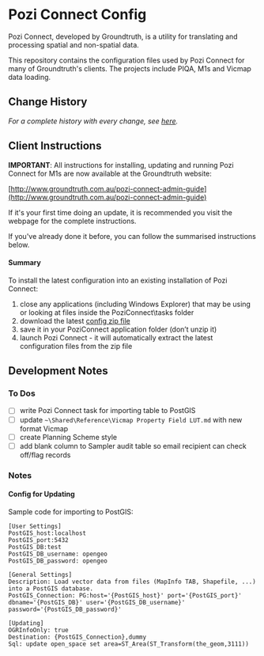# Pozi Connect Config

Pozi Connect, developed by Groundtruth, is a utility for translating and processing spatial and non-spatial data.

This repository contains the configuration files used by Pozi Connect for many of Groundtruth's clients. The projects include PIQA, M1s and Vicmap data loading.

## Change History

*For a complete history with every change, see [here](https://github.com/groundtruth/PoziConnectConfig/commits/master/~Shared).*

## Client Instructions

**IMPORTANT**: All instructions for installing, updating and running Pozi Connect for M1s are now available at the Groundtruth website:

[http://www.groundtruth.com.au/pozi-connect-admin-guide](http://www.groundtruth.com.au/pozi-connect-admin-guide)

If it's your first time doing an update, it is recommended you visit the webpage for the complete instructions.

If you've already done it before, you can follow the summarised instructions below.

#### Summary

To install the latest configuration into an existing installation of Pozi Connect:

1. close any applications (including Windows Explorer) that may be using or looking at files inside the PoziConnect\tasks folder
2. download the latest [config zip file](https://github.com/groundtruth/PoziConnectConfig/archive/master.zip)
3. save it in your PoziConnect application folder (don’t unzip it)
4. launch Pozi Connect - it will automatically extract the latest configuration files from the zip file

## Development Notes

### To Dos

- [ ] write Pozi Connect task for importing table to PostGIS
- [ ] update `~\Shared\Reference\Vicmap Property Field LUT.md` with new format Vicmap
- [ ] create Planning Scheme style
- [ ] add blank column to Sampler audit table so email recipient can check off/flag records

### Notes

#### Config for Updating

Sample code for importing to PostGIS:

```
[User Settings]
PostGIS_host:localhost
PostGIS_port:5432
PostGIS_DB:test
PostGIS_DB_username: opengeo
PostGIS_DB_password: opengeo

[General Settings]
Description: Load vector data from files (MapInfo TAB, Shapefile, ...) into a PostGIS database.
PostGIS_Connection: PG:host='{PostGIS_host}' port='{PostGIS_port}' dbname='{PostGIS_DB}' user='{PostGIS_DB_username}' password='{PostGIS_DB_password}'

[Updating]
OGRInfoOnly: true
Destination: {PostGIS_Connection},dummy
Sql: update open_space set area=ST_Area(ST_Transform(the_geom,3111))
```